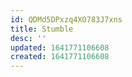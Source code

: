 ```yaml
---
id: QDMd5DPxzq4XO783J7xns
title: Stumble
desc: ''
updated: 1641771106608
created: 1641771106608
---
```


